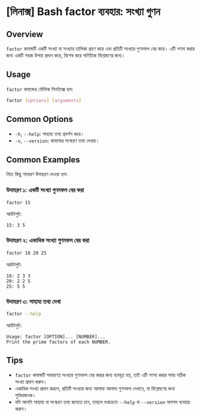 # [লিনাক্স] Bash factor ব্যবহার: সংখ্যা গুণন

## Overview
`factor` কমান্ডটি একটি সংখ্যা বা সংখ্যার তালিকা গ্রহণ করে এবং প্রতিটি সংখ্যার গুণনফল বের করে। এটি গণনা করার জন্য একটি সহজ উপায় প্রদান করে, বিশেষ করে গাণিতিক বিশ্লেষণের জন্য।

## Usage
`factor` কমান্ডের মৌলিক সিনট্যাক্স হল:

```bash
factor [options] [arguments]
```

## Common Options
- `-h`, `--help`: সাহায্য তথ্য প্রদর্শন করে।
- `-v`, `--version`: কমান্ডের সংস্করণ তথ্য দেখায়।

## Common Examples
নিচে কিছু সাধারণ উদাহরণ দেওয়া হল:

### উদাহরণ ১: একটি সংখ্যা গুণনফল বের করা
```bash
factor 15
```
আউটপুট:
```
15: 3 5
```

### উদাহরণ ২: একাধিক সংখ্যা গুণনফল বের করা
```bash
factor 18 20 25
```
আউটপুট:
```
18: 2 3 3
20: 2 2 5
25: 5 5
```

### উদাহরণ ৩: সাহায্য তথ্য দেখা
```bash
factor --help
```
আউটপুট:
```
Usage: factor [OPTION]... [NUMBER]...
Print the prime factors of each NUMBER.
```

## Tips
- `factor` কমান্ডটি সাধারণত সংখ্যার গুণনফল বের করার জন্য ব্যবহৃত হয়, তাই এটি গণনা করার সময় সঠিক সংখ্যা প্রদান করুন।
- একাধিক সংখ্যা প্রদান করলে, প্রতিটি সংখ্যার জন্য আলাদা আলাদা গুণনফল দেখাবে, যা বিশ্লেষণের জন্য সুবিধাজনক।
- যদি আপনি সাহায্য বা সংস্করণ তথ্য জানতে চান, তাহলে যথাক্রমে `--help` বা `--version` অপশন ব্যবহার করুন।